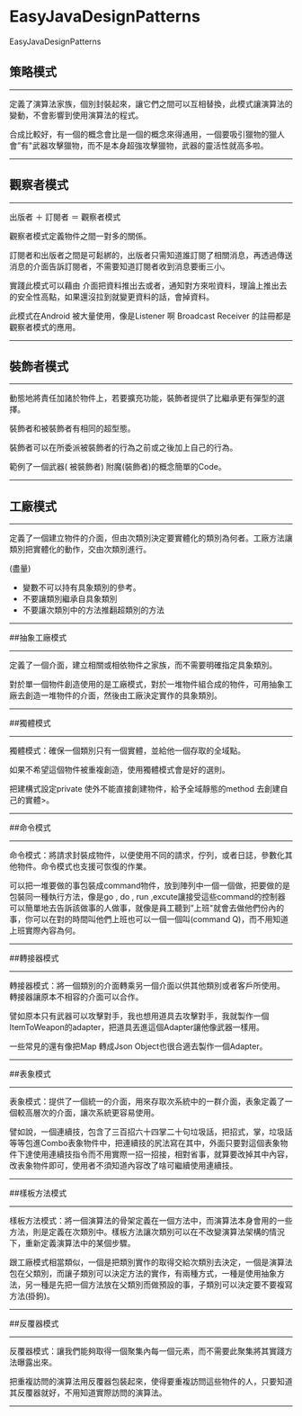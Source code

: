 # EasyJavaDesignPatterns
EasyJavaDesignPatterns

## 策略模式

____
定義了演算法家族，個別封裝起來，讓它們之間可以互相替換，此模式讓演算法的變動，不會影響到使用演算法的程式。

合成比較好，有一個的概念會比是一個的概念來得通用，一個要吸引獵物的獵人會”有"武器攻擊獵物，而不是本身超強攻擊獵物，武器的靈活性就高多啦。

____
## 觀察者模式
____

出版者 ＋ 訂閱者  ＝ 觀察者模式

觀察者模式定義物件之間一對多的關係。

訂閱者和出版者之間是可鬆綁的，出版者只需知道誰訂閱了相關消息，再透過傳送消息的介面告訴訂閱者，不需要知道訂閱者收到消息要衝三小。

實踐此模式可以藉由 介面把資料推出去或者，通知對方來啦資料，理論上推出去的安全性高點，如果還沒拉到就變更資料的話，會掉資料。

此模式在Android 被大量使用，像是Listener 啊 Broadcast Receiver 的註冊都是  觀察者模式的應用。
____
## 裝飾者模式
____
動態地將責任加諸於物件上，若要擴充功能，裝飾者提供了比繼承更有彈型的選擇。

裝飾者和被裝飾者有相同的超型態。

裝飾者可以在所委派被裝飾者的行為之前或之後加上自己的行為。

範例了一個武器( 被裝飾者) 附魔(裝飾者)的概念簡單的Code。
____
## 工廠模式
____
定義了一個建立物件的介面，但由次類別決定要實體化的類別為何者。工廠方法讓類別把實體化的動作，交由次類別進行。

(盡量)

* 變數不可以持有具象類別的參考。
* 不要讓類別繼承自具象類別
* 不要讓次類別中的方法推翻超類別的方法
_____

##抽象工廠模式
____
定義了一個介面，建立相關或相依物件之家族，而不需要明確指定具象類別。

對於單一個物件創造使用的是工廠模式，對於一堆物件組合成的物件，可用抽象工廠去創造一堆物件的介面，然後由工廠決定實作的具象類別。
____
##獨體模式
____
獨體模式：確保一個類別只有一個實體，並給他一個存取的全域點。

如果不希望這個物件被重複創造，使用獨體模式會是好的選則。

把建構式設定private 使外不能直接創建物件，給予全域靜態的method 去創建自己的實體>。
____
##命令模式
____
命令模式：將請求封裝成物件，以便使用不同的請求，佇列，或者日誌，參數化其他物件。命令模式也支援可恢復的作業。

可以把一堆要做的事包裝成command物件，放到陣列中一個一個做，把要做的是包裝同一種執行方法，像是go , do , run ,excute讓接受這些command的控制器可以簡單地去告訴該做事的人做事，就像是員工聽到”上班"就會去做他們份內的事，你可以在對的時間叫他們上班也可以一個一個叫(command Q)，而不用知道上班實際內容為何。
____
##轉接器模式
____
轉接器模式：將一個類別的介面轉乘另一個介面以供其他類別或者客戶所使用。
轉接器讓原本不相容的介面可以合作。

譬如原本只有武器可以攻擊對手，我也想用道具去攻擊對手，我就製作一個ItemToWeapon的adapter，把道具丟進這個Adapter讓他像武器一樣用。

一些常見的還有像把Map 轉成Json Object也很合適去製作一個Adapter。
____
##表象模式
____
表象模式：提供了一個統一的介面，用來存取次系統中的一群介面，表象定義了一個較高層次的介面，讓次系統更容易使用。

譬如說，一個連續技，包含了三百招六十四掌二十句垃圾話，把招式，掌，垃圾話等等包進Combo表象物件中，把連續技的尻法寫在其中，外面只要對這個表象物件下達使用連續技指令而不用實際一招一招接，相對省事，就算要改掉其中內容，改表象物件即可，使用者不須知道內容改了啥可繼續使用連續技。
____
##樣板方法模式
____
樣板方法模式：將一個演算法的骨架定義在一個方法中，而演算法本身會用的一些方法，則是定義在次類別中。樣板方法讓次類別可以在不改變演算法架構的情況下，重新定義演算法中的某個步驟。

跟工廠模式相當類似，一個是把類別實作的取得交給次類別去決定，一個是演算法包在父類別，而讓子類別可以決定方法的實作，有兩種方式，一種是使用抽象方法，另一種是先把一個方法放在父類別而做預設的事，子類別可以決定要不要複寫方法(掛鉤)。
____
##反覆器模式
____
反覆器模式：讓我們能夠取得一個聚集內每一個元素，而不需要此聚集將其實踐方法曝露出來。

把重複訪問的演算法用反覆器包裝起來，使得要重複訪問這些物件的人，只要知道其反覆器就好，不用知道實際訪問的演算法。
____